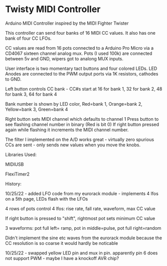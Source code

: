 # Twisty MIDI Controller
 Arduino MIDI Controller inspired by the MIDI Fighter Twister

This controller can send four banks of 16 MIDI CC values. It also has one bank of four CC LFOs. 

CC values are read from 16 pots connected to a Arduino Pro Micro via a CD4067 sixteen channel analog mux. Pots (I used 100k) are connected between 5v and GND, wipers got to analong MUX inputs.

User interface is two momentary tact buttons and four colored LEDs. LED Anodes are connected to the PWM output ports via 1K resistors, cathodes to GND.

Left button controls CC bank - CC#s start at 16 for bank 1, 32 for bank 2, 48 for bank 3, 64 for bank 4

Bank number is shown by LED color, Red=bank 1, Orange=bank 2, Yellow=bank 3, Green=bank 4

Right button sets MIDI channel which defaults to channel 1
Press button to see flashing channel number in binary (Red is bit 0)
If right button pressed again while flashing it increments the MIDI channel number.

The filter I implemented on the A/D works great - virtually zero spurious CCs are sent - only sends new values when you move the knobs.

Libraries Used: 

MIDIUSB

FlexiTimer2


History:

10/25/22 - added LFO code from my eurorack module - implements 4 lfos on a 5th page, LEDs flash with the LFOs

4 rows of pots control 4 lfos: rise rate, fall rate, waveform, max CC value

If right button is pressed to "shift", rightmost pot sets minimum CC value

3 waveforms: pot full left= ramp, pot in middle=pulse, pot full right=random

Didn't implement the sine etc waves from the eurorack module because the CC resolution is so coarse it would hardly be noticable

10/25/22 - swapped yellow LED pin and mux in pin. apparently pin 6 does not support PWM - maybe I have a knockoff AVR chip?
